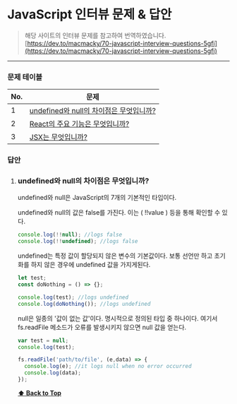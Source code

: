 # JavaScript 인터뷰 문제 & 답안

> 해당 사이트의 인터뷰 문제를 참고하여 번역하였습니다.
> [https://dev.to/macmacky/70-javascript-interview-questions-5gfi](https://dev.to/macmacky/70-javascript-interview-questions-5gfi) 

---

### 문제 테이블

| No. | 문제 |
| --- | --------- |
|1    | [undefined와 null의 차이점은 무엇입니까?](#undefined와-null의-차이점은-무엇입니까?) |
|2    | [React의 주요 기능은 무엇입니까?](#React의-주요-기능은-무엇입니까) |
|3    | [JSX는 무엇입니까?](#jsx는-무엇입니까) |

### 답안

1. ### undefined와 null의 차이점은 무엇입니까?

    undefined와 null은 JavaScript의 7개의 기본적인 타입이다.
    
    undefined와 null의 값은 false를 가진다. 이는 ( !!value ) 등을 통해 확인할 수 있다.
    ``` javascript
    console.log(!!null); //logs false
    console.log(!!undefined); //logs false
    ```

    undefined는 특정 값이 할당되지 않은 변수의 기본값이다.
    보통 선언만 하고 초기화를 하지 않은 경우에 undefined 값을 가지게된다.
    ``` javascript
    let test;
    const doNothing = () => {};

    console.log(test); //logs undefined
    console.log(doNothing()); //logs undefined
    ```
    
    null은 일종의 '값이 없는 값'이다. 명시적으로 정의된 타입 중 하나이다.
    여기서 fs.readFile 메소드가 오류를 발생시키지 않으면 null 값을 얻는다.
    ``` javascript
    var test = null;
    console.log(test);

    fs.readFile('path/to/file', (e,data) => {
      console.log(e); //it logs null when no error occurred
      console.log(data);
    });
    ```


    **[⬆ Back to Top](#문제-테이블)**
    
